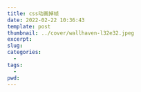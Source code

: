 ```yaml
---
title: css动画掉帧
date: 2022-02-22 10:36:43
template: post
thumbnail: ../cover/wallhaven-l32e32.jpeg
excerpt:
slug:
categories:
  -
tags:
  -
pwd:
---
```

